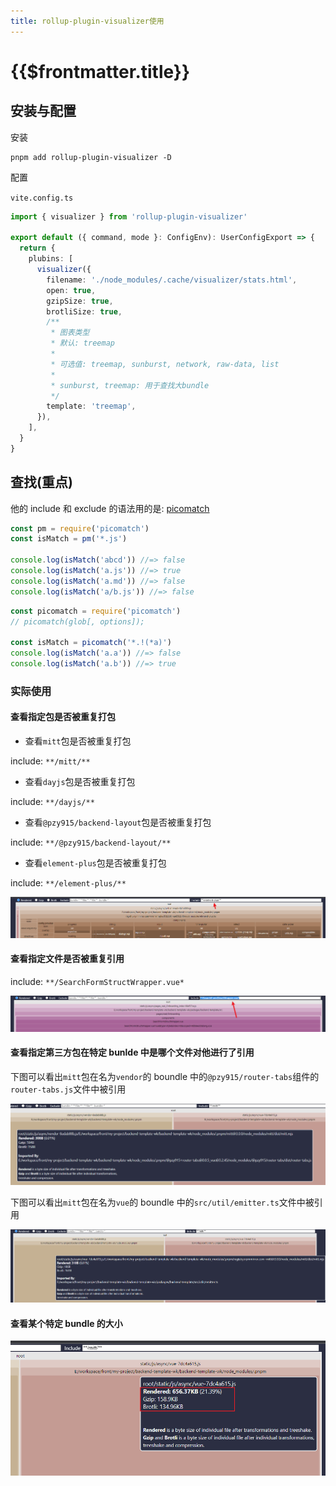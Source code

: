 ```yaml
---
title: rollup-plugin-visualizer使用
---
```


# {{$frontmatter.title}}

## 安装与配置

安装

```shell
pnpm add rollup-plugin-visualizer -D
```

配置

`vite.config.ts`

```ts
import { visualizer } from 'rollup-plugin-visualizer'

export default ({ command, mode }: ConfigEnv): UserConfigExport => {
  return {
    plubins: [
      visualizer({
        filename: './node_modules/.cache/visualizer/stats.html',
        open: true,
        gzipSize: true,
        brotliSize: true,
        /**
         * 图表类型
         * 默认: treemap
         *
         * 可选值: treemap, sunburst, network, raw-data, list
         *
         * sunburst, treemap: 用于查找大bundle
         */
        template: 'treemap',
      }),
    ],
  }
}
```

## 查找(重点)

他的 include 和 exclude 的语法用的是: [picomatch](https://github.com/micromatch/picomatch)

```js
const pm = require('picomatch')
const isMatch = pm('*.js')

console.log(isMatch('abcd')) //=> false
console.log(isMatch('a.js')) //=> true
console.log(isMatch('a.md')) //=> false
console.log(isMatch('a/b.js')) //=> false
```

```js
const picomatch = require('picomatch')
// picomatch(glob[, options]);

const isMatch = picomatch('*.!(*a)')
console.log(isMatch('a.a')) //=> false
console.log(isMatch('a.b')) //=> true
```

### 实际使用

#### 查看指定包是否被重复打包

- 查看`mitt`包是否被重复打包

include: `**/mitt/**`

- 查看`dayjs`包是否被重复打包

include: `**/dayjs/**`

- 查看`@pzy915/backend-layout`包是否被重复打包

include: `**/@pzy915/backend-layout/**`

- 查看`element-plus`包是否被重复打包

include: `**/element-plus/**`

![](./asserts/rollup-plugin-visualizer使用-2023-02-27-14-28-03.png)

#### 查看指定文件是否被重复引用

include: `**/SearchFormStructWrapper.vue*`

![](./asserts/rollup-plugin-visualizer使用-2023-02-27-14-30-28.png)

#### 查看指定第三方包在特定 bunlde 中是哪个文件对他进行了引用

下图可以看出`mitt`包在名为`vendor`的 boundle 中的`@pzy915/router-tabs`组件的`router-tabs.js`文件中被引用

![](./asserts/rollup-plugin-visualizer使用-2023-02-27-14-34-46.png)

下图可以看出`mitt`包在名为`vue`的 boundle 中的`src/util/emitter.ts`文件中被引用

![](./asserts/rollup-plugin-visualizer使用-2023-02-27-14-37-45.png)

#### 查看某个特定 bundle 的大小

![](./asserts/rollup-plugin-visualizer使用-2023-02-27-14-39-44.png)
